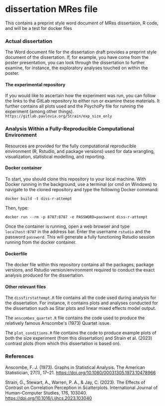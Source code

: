 # dissertation MRes file

This contains a preprint style word document of MRes dissertaion, R code, and will be a test for docker files

### Actual dissertation

The Word document file for the dissertation draft provides a preprint style document of the dissertation. If, for example, you have come from the poster presentation, you can look through the dissertation to further examine, for instance, the exploratory analyses touched on within the poster.

#### The experimental repository

If you would like to ascertain how the experiment was run, you can follow the links to the GitLab repository to either run or examine these materials. It further contains all plots used and the PsychoPy file for running the experiment (among other things).
`https://gitlab.pavlovia.org/Strain/exp_size_only`


### Analysis Within a Fully-Reproducible Computational Environment

Resources are provided for the fully computational reproducible environment (R, Rstudio, and package versions) used for data wrangling, visualization, statistical modelling, and reporting.

#### Docker container

To start, you should clone this repository to your local machine. With Docker running in the background, use a terminal (or cmd on Windows) to navigate to the cloned repository and type the following Docker command:

```docker build -t diss-r-attempt ```

Then, type:

```docker run --rm -p 8787:8787 -e PASSWORD=password diss-r-attempt```

Once the container is running, open a web browser and type `localhost:8787` in the address bar. Enter the username `rstudio` and the password `password`. This will generate a fully functioning Rstudio session running from the docker container.


#### Dockerfile

The docker file within this repository contains all the packages, package versions, and Rstudio version/environment required to conduct the exact analysis produced for the dissertation.

#### Other relevant files

The `dissfirstattempt.R` file contains all the code used during analysis for the dissertation. For instance, it contains plots and analyses conducted for the dissertation such as Sitar plots and linear mixed effects model output. 

The `anscombes_quartet.R` file contains the code used to produce the relatively famous Anscombe's (1973) Quartet issue.

The `plot_conditions.R` file contains the code to produce example plots of both the size experiment (from this dissertation) and Strain et al. (2023) contrast plots (from which this dissertation is based on).


### References


Anscombe, F. J. (1973). Graphs in Statistical Analysis. The American Statistician, 27(1), 17–21. https://doi.org/10.1080/00031305.1973.10478966

Strain, G., Stewart, A., Warren, P. A., & Jay, C. (2023). The Effects of Contrast on Correlation Perception in Scatterplots. International Journal of Human-Computer Studies, 176, 103040. https://doi.org/10.1016/j.ijhcs.2023.103040
















